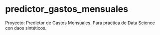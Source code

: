 # predictor_gastos_mensuales
Proyecto: Predictor de Gastos Mensuales. Para práctica de Data Science con daos sintéticos.
